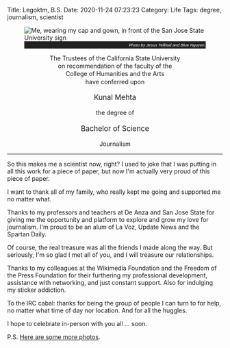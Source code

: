 Title: Legoktm, B.S.
Date: 2020-11-24 07:23:23
Category: Life
Tags: degree, journalism, scientist

<style>
figcaption {
    background-color: #222;
    color: #fff;
    font: italic smaller sans-serif;
    padding: 3px;
    text-align: right;
}
</style>

<figure>
<img src="https://blog.legoktm.com/images/legoktm_bs.jpg" alt="Me, wearing my cap and gown, in front of the San Jose State University sign">
<figcaption><small>Photo by Jesus Tellitud and Blue Nguyen</small></figcaption>
</figure>
<div style="text-align: center; line-height: 130%">
The Trustees of the California State University<br />
on recommendation of the faculty of the<br />
College of Humanities and the Arts<br />
have conferred upon<br />
<br />
<big>Kunal Mehta</big><br />
<br />
the degree of<br />
<br />
<big>Bachelor of Science</big><br />
<br />
Journalism<br />
</div>
<hr>
So this makes me a scientist now, right? I used to joke that I was putting in all this work for a piece of paper, but now I'm actually very proud of this piece of paper.

I want to thank all of my family, who really kept me going and supported me no matter what.

Thanks to my professors and teachers at De Anza and San Jose State for giving me the opportunity and platform to explore and grow my love for journalism. I'm proud to be an alum of La Voz, Update News and the Spartan Daily.

Of course, the real treasure was all the friends I made along the way. But seriously, I'm so glad I met all of you, and I will treasure our relationships.

Thanks to my colleagues at the Wikimedia Foundation and the Freedom of the Press Foundation for their furthering my professional development, assistance with networking, and just constant support. Also for indulging my sticker addiction.

To the IRC cabal: thanks for being the group of people I can turn to for help, no matter what time of day nor location. And for all the huggles.

I hope to celebrate in-person with you all ... soon.

P.S. [Here are some more photos](https://cloud.legoktm.com/index.php/s/r8asZGTCHGe5rSE).

